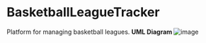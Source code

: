 # BasketballLeagueTracker
Platform for managing basketball leagues.
<b>UML Diagram </b>
![image](https://github.com/Bartz3/BasketballLeagueTracker/assets/69792880/8f60cc25-9af1-479c-b3e0-007844f86f1c)
